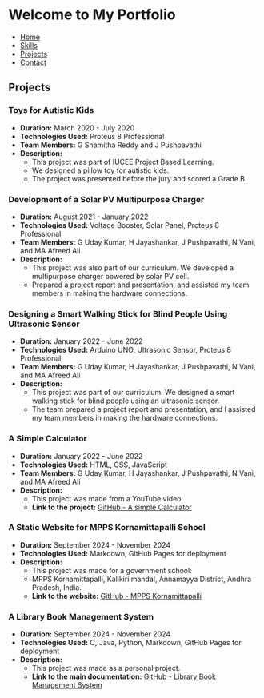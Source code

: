 # Welcome to My Portfolio

- [Home](./README.md)
- [Skills](./skills.md)
- [Projects](./projects.md)
- [Contact](./contact.md)

## Projects

### Toys for Autistic Kids
- **Duration:** March 2020 - July 2020
- **Technologies Used:** Proteus 8 Professional
- **Team Members:** G Shamitha Reddy and J Pushpavathi
- **Description:** 
    - This project was part of IUCEE Project Based Learning.
    - We designed a pillow toy for autistic kids.
    - The project was presented before the jury and scored a Grade B.

### Development of a Solar PV Multipurpose Charger
- **Duration:** August 2021 - January 2022
- **Technologies Used:** Voltage Booster, Solar Panel, Proteus 8 Professional
- **Team Members:** G Uday Kumar, H Jayashankar, J Pushpavathi, N Vani, and MA Afreed Ali
- **Description:** 
    - This project was also part of our curriculum. We developed a multipurpose charger powered by solar PV cell.
    - Prepared a project report and presentation, and assisted my team members in making the hardware connections.

### Designing a Smart Walking Stick for Blind People Using Ultrasonic Sensor
- **Duration:** January 2022 - June 2022
- **Technologies Used:** Arduino UNO, Ultrasonic Sensor, Proteus 8 Professional
- **Team Members:** G Uday Kumar, H Jayashankar, J Pushpavathi, N Vani, and MA Afreed Ali
- **Description:** 
    - This project was part of our curriculum. We designed a smart walking stick for blind people using an ultrasonic sensor.
    - The team prepared a project report and presentation, and I assisted my team members in making the hardware connections.

### A Simple Calculator
- **Duration:** January 2022 - June 2022
- **Technologies Used:** HTML, CSS, JavaScript
- **Team Members:** G Uday Kumar, H Jayashankar, J Pushpavathi, N Vani, and MA Afreed Ali
- **Description:** 
    - This project was made from a YouTube video.
    - **Link to the project:** [GitHub - A simple Calculator](https://sree2011.github.io/a-simple-calculator/)

### A Static Website for MPPS Kornamittapalli School
- **Duration:** September 2024 - November 2024
- **Technologies Used:** Markdown, GitHub Pages for deployment
- **Description:** 
    - This project was made for a government school:
    - MPPS Kornamittapalli, Kalikiri mandal, Annamayya District, Andhra Pradesh, India.
    - **Link to the website:** [GitHub - MPPS Kornamittapalli](https://sree2011.github.io/mpps-kornamittapalli/)

### A Library Book Management System
- **Duration:** September 2024 - November 2024
- **Technologies Used:** C, Java, Python, Markdown, GitHub Pages for deployment
- **Description:** 
    - This project was made as a personal project.
    - **Link to the main documentation:** [GitHub - Library Book Management System](https://sree2011.github.io/library-management-system-main-doc/)
  
